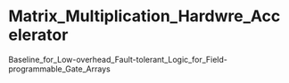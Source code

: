 # Matrix_Multiplication_Hardwre_Accelerator
Baseline_for_Low-overhead_Fault-tolerant_Logic_for_Field-programmable_Gate_Arrays

